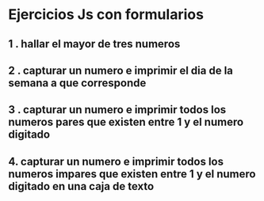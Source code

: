 # Ejercicios Js con formularios 

## 1 . hallar el mayor de tres numeros 

## 2 . capturar un  numero e imprimir el dia de la semana a que corresponde

## 3 . capturar un numero e imprimir todos los numeros pares que existen entre 1 y el numero digitado

## 4. capturar un numero e imprimir todos los numeros impares que existen entre 1 y el numero digitado en una caja de texto